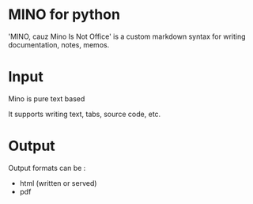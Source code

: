 MINO for python
==============

'MINO, cauz Mino Is Not Office' is a custom markdown syntax for writing documentation, notes, memos.

# Input

Mino is pure text based

It supports writing text, tabs, source code, etc.

# Output

Output formats can be :

- html (written or served)
- pdf
